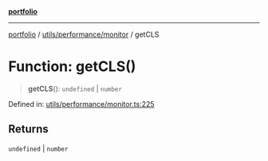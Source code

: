 [**portfolio**](../../../../README.md)

***

[portfolio](../../../../modules.md) / [utils/performance/monitor](../README.md) / getCLS

# Function: getCLS()

> **getCLS**(): `undefined` \| `number`

Defined in: [utils/performance/monitor.ts:225](https://github.com/tnorlund/Portfolio/blob/fccdc1782e04c729eb12827eaee7d26658b38a0c/portfolio/utils/performance/monitor.ts#L225)

## Returns

`undefined` \| `number`
